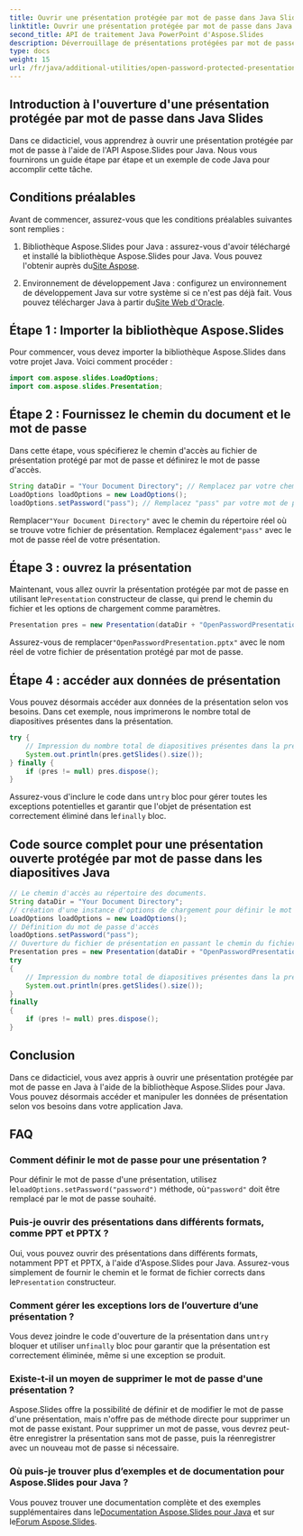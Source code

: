 ```yaml
---
title: Ouvrir une présentation protégée par mot de passe dans Java Slides
linktitle: Ouvrir une présentation protégée par mot de passe dans Java Slides
second_title: API de traitement Java PowerPoint d'Aspose.Slides
description: Déverrouillage de présentations protégées par mot de passe en Java. Découvrez comment ouvrir et accéder à des diapositives PowerPoint protégées par mot de passe à l'aide d'Aspose.Slides pour Java. Guide étape par étape avec code.
type: docs
weight: 15
url: /fr/java/additional-utilities/open-password-protected-presentation-in-java-slides/
---
```


## Introduction à l'ouverture d'une présentation protégée par mot de passe dans Java Slides

Dans ce didacticiel, vous apprendrez à ouvrir une présentation protégée par mot de passe à l'aide de l'API Aspose.Slides pour Java. Nous vous fournirons un guide étape par étape et un exemple de code Java pour accomplir cette tâche.

## Conditions préalables

Avant de commencer, assurez-vous que les conditions préalables suivantes sont remplies :

1.  Bibliothèque Aspose.Slides pour Java : assurez-vous d'avoir téléchargé et installé la bibliothèque Aspose.Slides pour Java. Vous pouvez l'obtenir auprès du[Site Aspose](https://products.aspose.com/slides/java/).

2.  Environnement de développement Java : configurez un environnement de développement Java sur votre système si ce n'est pas déjà fait. Vous pouvez télécharger Java à partir du[Site Web d'Oracle](https://www.oracle.com/java/technologies/javase-downloads.html).

## Étape 1 : Importer la bibliothèque Aspose.Slides

Pour commencer, vous devez importer la bibliothèque Aspose.Slides dans votre projet Java. Voici comment procéder :

```java
import com.aspose.slides.LoadOptions;
import com.aspose.slides.Presentation;
```

## Étape 2 : Fournissez le chemin du document et le mot de passe

Dans cette étape, vous spécifierez le chemin d'accès au fichier de présentation protégé par mot de passe et définirez le mot de passe d'accès.

```java
String dataDir = "Your Document Directory"; // Remplacez par votre chemin de répertoire réel
LoadOptions loadOptions = new LoadOptions();
loadOptions.setPassword("pass"); // Remplacez "pass" par votre mot de passe de présentation
```

 Remplacer`"Your Document Directory"` avec le chemin du répertoire réel où se trouve votre fichier de présentation. Remplacez également`"pass"` avec le mot de passe réel de votre présentation.

## Étape 3 : ouvrez la présentation

 Maintenant, vous allez ouvrir la présentation protégée par mot de passe en utilisant le`Presentation` constructeur de classe, qui prend le chemin du fichier et les options de chargement comme paramètres.

```java
Presentation pres = new Presentation(dataDir + "OpenPasswordPresentation.pptx", loadOptions);
```

 Assurez-vous de remplacer`"OpenPasswordPresentation.pptx"` avec le nom réel de votre fichier de présentation protégé par mot de passe.

## Étape 4 : accéder aux données de présentation

Vous pouvez désormais accéder aux données de la présentation selon vos besoins. Dans cet exemple, nous imprimerons le nombre total de diapositives présentes dans la présentation.

```java
try {
    // Impression du nombre total de diapositives présentes dans la présentation
    System.out.println(pres.getSlides().size());
} finally {
    if (pres != null) pres.dispose();
}
```

 Assurez-vous d'inclure le code dans un`try` bloc pour gérer toutes les exceptions potentielles et garantir que l'objet de présentation est correctement éliminé dans le`finally` bloc.

## Code source complet pour une présentation ouverte protégée par mot de passe dans les diapositives Java

```java
// Le chemin d'accès au répertoire des documents.
String dataDir = "Your Document Directory";
// création d'une instance d'options de chargement pour définir le mot de passe d'accès à la présentation
LoadOptions loadOptions = new LoadOptions();
// Définition du mot de passe d'accès
loadOptions.setPassword("pass");
// Ouverture du fichier de présentation en passant le chemin du fichier et les options de chargement au constructeur de la classe Présentation
Presentation pres = new Presentation(dataDir + "OpenPasswordPresentation.pptx", loadOptions);
try
{
	// Impression du nombre total de diapositives présentes dans la présentation
	System.out.println(pres.getSlides().size());
}
finally
{
	if (pres != null) pres.dispose();
}
```

## Conclusion

Dans ce didacticiel, vous avez appris à ouvrir une présentation protégée par mot de passe en Java à l'aide de la bibliothèque Aspose.Slides pour Java. Vous pouvez désormais accéder et manipuler les données de présentation selon vos besoins dans votre application Java.

## FAQ

### Comment définir le mot de passe pour une présentation ?

Pour définir le mot de passe d'une présentation, utilisez le`loadOptions.setPassword("password")` méthode, où`"password"` doit être remplacé par le mot de passe souhaité.

### Puis-je ouvrir des présentations dans différents formats, comme PPT et PPTX ?

 Oui, vous pouvez ouvrir des présentations dans différents formats, notamment PPT et PPTX, à l'aide d'Aspose.Slides pour Java. Assurez-vous simplement de fournir le chemin et le format de fichier corrects dans le`Presentation` constructeur.

### Comment gérer les exceptions lors de l’ouverture d’une présentation ?

 Vous devez joindre le code d'ouverture de la présentation dans un`try` bloquer et utiliser un`finally` bloc pour garantir que la présentation est correctement éliminée, même si une exception se produit.

### Existe-t-il un moyen de supprimer le mot de passe d'une présentation ?

Aspose.Slides offre la possibilité de définir et de modifier le mot de passe d'une présentation, mais n'offre pas de méthode directe pour supprimer un mot de passe existant. Pour supprimer un mot de passe, vous devrez peut-être enregistrer la présentation sans mot de passe, puis la réenregistrer avec un nouveau mot de passe si nécessaire.

### Où puis-je trouver plus d’exemples et de documentation pour Aspose.Slides pour Java ?

 Vous pouvez trouver une documentation complète et des exemples supplémentaires dans le[Documentation Aspose.Slides pour Java](https://reference.aspose.com/slides/java/) et sur le[Forum Aspose.Slides](https://forum.aspose.com/c/slides).